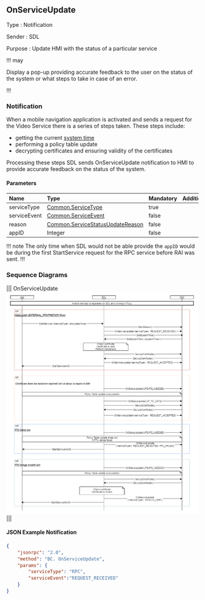 ## OnServiceUpdate

Type
: Notification

Sender
: SDL

Purpose
: Update HMI with the status of a particular service

!!! may

Display a pop-up providing accurate feedback to the user on the status of the system or what steps to take in case of an error.

!!!

### Notification
When a mobile navigation application is activated and sends a request for the Video Service there is a series of steps taken. 
These steps include:

* getting the current [system time](../GetSystemTime/index.md) 
* performing a policy table update  
* decrypting certificates and ensuring validity of the certificates  

Processing these steps SDL sends OnServiceUpdate notification to HMI to provide accurate feedback on the status of the system.  

#### Parameters

|Name|Type|Mandatory|Additional|
|:---|:---|:--------|:---------|
|serviceType|[Common.ServiceType](../../common/enums/#servicetype)|true||
|serviceEvent|[Common.ServiceEvent](../../common/enums/#serviceevent)|false||
|reason|[Common.ServiceStatusUpdateReason](../../common/enums/#servicestatusupdatereason)|false||
|appID|Integer|false||

!!! note
The only time when SDL would not be able provide the `appID` would be during the first StartService request for the RPC service before RAI was sent.
!!!

### Sequence Diagrams

|||
OnServiceUpdate
![OnServiceUpdate](assets/OnServiceUpdate.png)
|||

#### JSON Example Notification

```json
{
    "jsonrpc": "2.0",
    "method": "BC. OnServiceUpdate",
    "params": {
        "serviceType": "RPC",
        "serviceEvent":"REQUEST_RECEIVED"
    }
}
```
